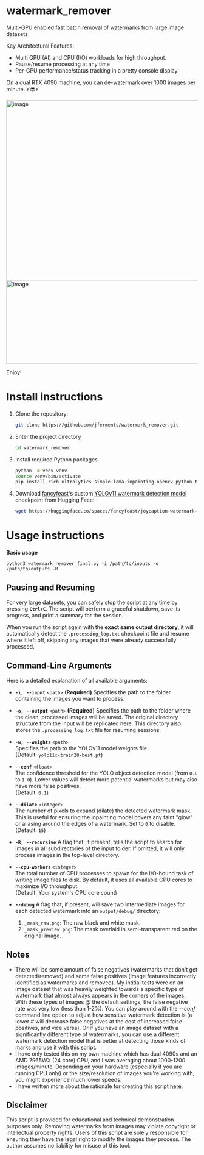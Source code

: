 # watermark_remover
Multi-GPU enabled fast batch removal of watermarks from large image datasets

Key Architectural Features:
- Multi GPU (AI) and CPU (I/O) workloads for high throughput.
- Pause/resume processing at any time
- Per-GPU performance/status tracking in a pretty console display

On a dual RTX 4090 machine, you can de-watermark over 1000 images per minute. ⚡😎⚡

<img width="1078" height="473" alt="image" src="https://github.com/user-attachments/assets/b4ce1a0f-af8e-4814-baef-64cc08fc4173" />
<img width="688" height="219" alt="image" src="https://github.com/user-attachments/assets/b17a43a2-23e1-40a3-9ae9-91a8f1e9236d" />

Enjoy!

# Install instructions
1. Clone the repository:
    ```bash
    git clone https://github.com/jferments/watermark_remover.git
    ```

2. Enter the project directory
    ```bash
    cd watermark_remover
    ```

3. Install required Python packages
    ```bash
    python -m venv venv
    source venv/bin/activate
    pip install rich ultralytics simple-lama-inpainting opencv-python torch --upgrade
    ```
4. Download [fancyfeast](https://huggingface.co/fancyfeast)'s custom [YOLOv11 watermark detection model](https://huggingface.co/spaces/fancyfeast/joycaption-watermark-detection) checkpoint from Hugging Face:
    ```bash
    wget https://huggingface.co/spaces/fancyfeast/joycaption-watermark-detection/resolve/main/yolo11x-train28-best.pt
    ```

# Usage instructions

**Basic usage**

    python3 watermark_remover_final.py -i /path/to/inputs -o /path/to/outputs -R



## Pausing and Resuming

For very large datasets, you can safely stop the script at any time by pressing **`Ctrl+C`**. The script will perform a graceful shutdown, save its progress, and print a summary for the session.

When you run the script again with the **exact same output directory**, it will automatically detect the `.processing_log.txt` checkpoint file and resume where it left off, skipping any images that were already successfully processed.


## Command-Line Arguments

Here is a detailed explanation of all available arguments:

* **`-i, --input`** `<path>` **(Required)** Specifies the path to the folder containing the images you want to process.

* **`-o, --output`** `<path>` **(Required)** Specifies the path to the folder where the clean, processed images will be saved. The original directory structure from the input will be replicated here. This directory also stores the `.processing_log.txt` file for resuming sessions.

* **`-w, --weights`** `<path>`  
    Specifies the path to the YOLOv11 model weights file.  
    (Default: `yolo11x-train28-best.pt`)

* **`--conf`** `<float>`  
    The confidence threshold for the YOLO object detection model (from `0.0` to `1.0`). Lower values will detect more potential watermarks but may also have more false positives.  
    (Default: `0.1`)

* **`--dilate`** `<integer>`  
    The number of pixels to expand (dilate) the detected watermark mask. This is useful for ensuring the inpainting model covers any faint "glow" or aliasing around the edges of a watermark. Set to `0` to disable.  
    (Default: `15`)

* **`-R, --recursive`** A flag that, if present, tells the script to search for images in all subdirectories of the input folder. If omitted, it will only process images in the top-level directory.

* **`--cpu-workers`** `<integer>`  
    The total number of CPU processes to spawn for the I/O-bound task of writing image files to disk. By default, it uses all available CPU cores to maximize I/O throughput.  
    (Default: Your system's CPU core count)

* **`--debug`** A flag that, if present, will save two intermediate images for each detected watermark into an `output/debug/` directory:
    1.  `_mask_raw.png`: The raw black and white mask.
    2.  `_mask_preview.png`: The mask overlaid in semi-transparent red on the original image.


## Notes

* There will be some amount of false negatives (watermarks that don't get detected/removed) and some false positives (image features incorrectly identified as watermarks and removed). My intitial tests were on an image dataset that was heavily weighted towards a specific type of watermark that almost always appears in the corners of the images. With these types of images @ the default settings, the false negative rate was very low (less than 1-2%). You can play around with the *--conf* command line option to adjust how sensitive watermark detection is (a lower # will decrease false negatives at the cost of increased false positives, and vice versa). Or if you have an image dataset with a significantly different type of watermarks, you can use a different watermark detection model that is better at detecting those kinds of marks and use it with this script. 
* I have only tested this on my own machine which has dual 4090s and an AMD 7965WX (24 core) CPU, and I was averaging about 1000-1200 images/minute. Depending on your hardware (especially if you are running CPU only) or the size/resolution of images you're working with, you might experience much lower speeds.
* I have written more about the rationale for creating this script [here](https://jferments.medium.com/large-scale-batch-removal-of-watermarks-from-image-datasets-d7fb5ab226b0).

## Disclaimer
 This script is provided for educational and technical demonstration purposes only. Removing watermarks from images may violate copyright or intellectual property rights. Users of this script are solely responsible for ensuring they have the legal right to modify the images they process. The author assumes no liability for misuse of this tool.

